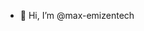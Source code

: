 - 👋 Hi, I’m @max-emizentech

<!---
max-emizentech/max-emizentech is a ✨ special ✨ repository because its `README.md` (this file) appears on your GitHub profile.
You can click the Preview link to take a look at your changes.
--->
